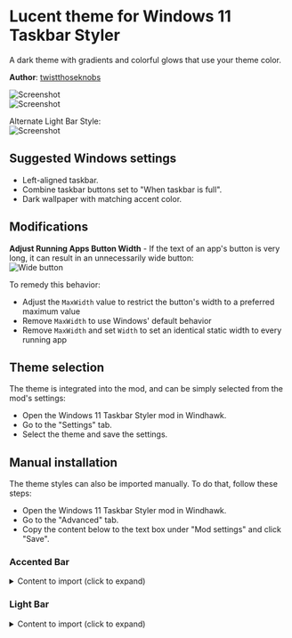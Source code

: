# Lucent theme for Windows 11 Taskbar Styler

A dark theme with gradients and colorful glows that use your theme color.

**Author**: [twistthoseknobs](https://github.com/twistthoseknobs)

![Screenshot](screenshot.png) \
![Screenshot](screenshot_red.png)

Alternate Light Bar Style: \
![Screenshot](screenshot_light.png)

## Suggested Windows settings

* Left-aligned taskbar.
* Combine taskbar buttons set to "When taskbar is full".
* Dark wallpaper with matching accent color.

## Modifications

**Adjust Running Apps Button Width** - If the text of an app's button is very long, it can result in an unnecessarily wide button: \
![Wide button](wide_button.png)

To remedy this behavior:
- Adjust the `MaxWidth` value to restrict the button's width to a preferred maximum value
- Remove `MaxWidth` to use Windows' default behavior
- Remove `MaxWidth` and set `Width` to set an identical static width to every running app

## Theme selection

The theme is integrated into the mod, and can be simply selected from the mod's
settings:

* Open the Windows 11 Taskbar Styler mod in Windhawk.
* Go to the "Settings" tab.
* Select the theme and save the settings.

## Manual installation

The theme styles can also be imported manually. To do that, follow these steps:

* Open the Windows 11 Taskbar Styler mod in Windhawk.
* Go to the "Advanced" tab.
* Copy the content below to the text box under "Mod settings" and click "Save".

### Accented Bar
<details>
<summary>Content to import (click to expand)</summary>

```json
{
  "controlStyles[0].target": "Rectangle#BackgroundFill",
  "controlStyles[0].styles[0]": "Fill:=<LinearGradientBrush StartPoint=\"0,0\" EndPoint=\"0,1\"><GradientStop Color=\"#00000000\" Offset=\"0.3\" /><GradientStop Color=\"#AA000000\" Offset=\"0.9\" /></LinearGradientBrush>",
  "controlStyles[1].target": "Taskbar.TaskListLabeledButtonPanel@RunningIndicatorStates > Rectangle#RunningIndicator",
  "controlStyles[1].styles[0]": "Fill=Transparent",
  "controlStyles[2].target": "Rectangle#BackgroundStroke",
  "controlStyles[2].styles[0]": "Visibility=Collapsed",
  "controlStyles[3].target": "Taskbar.TaskListLabeledButtonPanel@RunningIndicatorStates > Border#BackgroundElement",
  "controlStyles[3].styles[0]": "CornerRadius=15",
  "controlStyles[3].styles[1]": "Background@ActiveRunningIndicator:=<SolidColorBrush Color=\"{ThemeResource SystemAccentColorLight3}\"/>",
  "controlStyles[3].styles[2]": "Background@InactiveRunningIndicator:=<LinearGradientBrush StartPoint=\"0,0.5\" EndPoint=\"0,1\"><GradientStop Color=\"#3300290c\" Offset=\"0.1\" /><GradientStop Color=\"{ThemeResource SystemAccentColorDark2}\" Offset=\"0.9\" /><GradientStop Color=\"#AAFFFFFF\" Offset=\"1.0\" /></LinearGradientBrush>",
  "controlStyles[3].styles[3]": "Margin@ActiveRunningIndicator=-4",
  "controlStyles[3].styles[4]": "Margin=0,-1,0,-1",
  "controlStyles[3].styles[5]": "CornerRadius@ActiveRunningIndicator=2",
  "controlStyles[3].styles[6]": "CornerRadius@InactiveRunningIndicator=0",
  "controlStyles[3].styles[7]": "Margin@InactiveRunningIndicator=-4",
  "controlStyles[3].styles[8]": "Margin@RequestingAttentionRunningIndicator=0,-4,0,-4",
  "controlStyles[3].styles[9]": "CornerRadius@RequestingAttentionRunningIndicator=2",
  "controlStyles[4].target": "Taskbar.TaskListLabeledButtonPanel@CommonStates > TextBlock#LabelControl",
  "controlStyles[4].styles[0]": "Foreground@ActiveNormal=Black",
  "controlStyles[4].styles[1]": "Foreground@ActivePointerOver=Black",
  "controlStyles[4].styles[2]": "MaxWidth=250",
  "controlStyles[4].styles[3]": "Margin=0,0,3,0",
  "controlStyles[5].styles[1]": "Margin=0,0,0,2",
  "controlStyles[5].styles[2]": "CornerRadius=0",
  "controlStyles[5].target": "SystemTray.SystemTrayFrame > Grid",
  "controlStyles[5].styles[0]": "Background:=<LinearGradientBrush StartPoint=\"0,0\" EndPoint=\"0,1\"><GradientStop Color=\"#95000000\" Offset=\"0.3\" /><GradientStop Color=\"#EE000000\" Offset=\"0.9\" /></LinearGradientBrush>",
  "controlStyles[6].target": "SystemTray.ChevronIconView",
  "controlStyles[6].styles[0]": "Padding=20",
  "controlStyles[7].target": "SystemTray.NotifyIconView#NotifyItemIcon",
  "controlStyles[7].styles[0]": "Padding=2",
  "controlStyles[8].target": "Taskbar.ExperienceToggleButton#LaunchListButton[AutomationProperties.AutomationId=StartButton] > Taskbar.TaskListButtonPanel",
  "controlStyles[8].styles[0]": "Background:=<LinearGradientBrush StartPoint=\"0,0\" EndPoint=\"0,1\"><GradientStop Color=\"#80000000\" Offset=\"0.0\" /><GradientStop Color=\"#FF000000\" Offset=\"1.0\" /></LinearGradientBrush>",
  "controlStyles[8].styles[1]": "Padding=0",
  "controlStyles[8].styles[2]": "CornerRadius=0",
  "controlStyles[8].styles[3]": "Margin=0",
  "controlStyles[9].target": "Grid",
  "controlStyles[9].styles[0]": "RequestedTheme=2",
  "controlStyles[10].target": "Grid#OverflowRootGrid > Border",
  "controlStyles[10].styles[0]": "Background:=<LinearGradientBrush StartPoint=\"0,0.5\" EndPoint=\"0,1\"><GradientStop Color=\"#3300290c\" Offset=\"0.1\" /><GradientStop Color=\"{ThemeResource SystemAccentColorDark2}\" Offset=\"0.9\" /><GradientStop Color=\"#AAFFFFFF\" Offset=\"1.0\" /></LinearGradientBrush>"
}
```
</details>

### Light Bar
<details>
<summary>Content to import (click to expand)</summary>

```json
{
  "controlStyles[0].target": "Rectangle#BackgroundFill",
  "controlStyles[0].styles[0]": "Fill:=<LinearGradientBrush StartPoint=\"0,0\" EndPoint=\"0,1\"><GradientStop Color=\"#00000000\" Offset=\"0.3\" /><GradientStop Color=\"#AA000000\" Offset=\"0.9\" /></LinearGradientBrush>",
  "controlStyles[1].target": "Taskbar.TaskListLabeledButtonPanel@RunningIndicatorStates > Rectangle#RunningIndicator",
  "controlStyles[1].styles[0]": "Fill=Transparent",
  "controlStyles[2].target": "Rectangle#BackgroundStroke",
  "controlStyles[2].styles[0]": "Visibility=Collapsed",
  "controlStyles[3].target": "Taskbar.TaskListLabeledButtonPanel@RunningIndicatorStates > Border#BackgroundElement",
  "controlStyles[3].styles[0]": "CornerRadius=15",
  "controlStyles[3].styles[1]": "Background@ActiveRunningIndicator:=#FCFCFC",
  "controlStyles[3].styles[2]": "Background@InactiveRunningIndicator:=<LinearGradientBrush StartPoint=\"0,0.5\" EndPoint=\"0,1\"><GradientStop Color=\"#3300290c\" Offset=\"0.1\" /><GradientStop Color=\"{ThemeResource SystemAccentColorDark2}\" Offset=\"0.9\" /><GradientStop Color=\"#AAFFFFFF\" Offset=\"1.0\" /></LinearGradientBrush>",
  "controlStyles[3].styles[3]": "Margin@ActiveRunningIndicator=-4",
  "controlStyles[3].styles[4]": "Margin=0,-1,0,-1",
  "controlStyles[3].styles[5]": "CornerRadius@ActiveRunningIndicator=2",
  "controlStyles[3].styles[6]": "CornerRadius@InactiveRunningIndicator=0",
  "controlStyles[3].styles[7]": "Margin@InactiveRunningIndicator=-4",
  "controlStyles[3].styles[8]": "Margin@RequestingAttentionRunningIndicator=0,-4,0,-4",
  "controlStyles[3].styles[9]": "CornerRadius@RequestingAttentionRunningIndicator=2",
  "controlStyles[4].target": "Taskbar.TaskListLabeledButtonPanel@CommonStates > TextBlock#LabelControl",
  "controlStyles[4].styles[0]": "Foreground@ActiveNormal=Black",
  "controlStyles[4].styles[1]": "Foreground@ActivePointerOver=Black",
  "controlStyles[4].styles[2]": "MaxWidth=250",
  "controlStyles[4].styles[3]": "Margin=0,0,3,0",
  "controlStyles[5].styles[1]": "Margin=0,0,0,2",
  "controlStyles[5].styles[2]": "CornerRadius=0",
  "controlStyles[5].target": "SystemTray.SystemTrayFrame > Grid",
  "controlStyles[5].styles[0]": "Background:=<LinearGradientBrush StartPoint=\"0,0\" EndPoint=\"0,1\"><GradientStop Color=\"#95000000\" Offset=\"0.3\" /><GradientStop Color=\"#EE000000\" Offset=\"0.9\" /></LinearGradientBrush>",
  "controlStyles[6].target": "SystemTray.ChevronIconView",
  "controlStyles[6].styles[0]": "Padding=20",
  "controlStyles[7].target": "SystemTray.NotifyIconView#NotifyItemIcon",
  "controlStyles[7].styles[0]": "Padding=2",
  "controlStyles[8].target": "Taskbar.ExperienceToggleButton#LaunchListButton[AutomationProperties.AutomationId=StartButton] > Taskbar.TaskListButtonPanel",
  "controlStyles[8].styles[0]": "Background:=<LinearGradientBrush StartPoint=\"0,0\" EndPoint=\"0,1\"><GradientStop Color=\"#80000000\" Offset=\"0.0\" /><GradientStop Color=\"#FF000000\" Offset=\"1.0\" /></LinearGradientBrush>",
  "controlStyles[8].styles[1]": "Padding=0",
  "controlStyles[8].styles[2]": "CornerRadius=0",
  "controlStyles[8].styles[3]": "Margin=0",
  "controlStyles[9].target": "Grid",
  "controlStyles[9].styles[0]": "RequestedTheme=2",
  "controlStyles[10].target": "Grid#OverflowRootGrid > Border",
  "controlStyles[10].styles[0]": "Background:=<LinearGradientBrush StartPoint=\"0,0.5\" EndPoint=\"0,1\"><GradientStop Color=\"#3300290c\" Offset=\"0.1\" /><GradientStop Color=\"{ThemeResource SystemAccentColorDark2}\" Offset=\"0.9\" /><GradientStop Color=\"#AAFFFFFF\" Offset=\"1.0\" /></LinearGradientBrush>"
}
```
</details>
